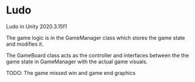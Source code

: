 # Ludo
Ludo in Unity 2020.3.15f1

The game logic is in the GameManager class which stores the game state and modifies it.

The GameBoard class acts as the controller and interfaces between the the game state in GameManager with the actual game visuals.

TODO: The game missed win and game end graphics
